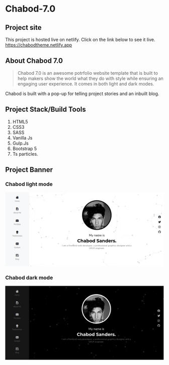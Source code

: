 # Chabod-7.0

## Project site

This project is hosted live on netlify. Click on the link below to see it live.
https://chabodtheme.netlify.app

## About Chabod 7.0

> Chabod 7.0 is an awesome potrfolio website template that is built to help makers show the world what they do
> with style while ensuring an engaging user experience.
> It comes in both light and dark modes.

Chabod is built with a pop-up for telling project stories and an inbuilt blog.

## Project Stack/Build Tools

1. HTML5
2. CSS3
3. SASS
4. Vanilla Js
5. Gulp.Js
6. Bootstrap 5
7. Ts particles.

## Project Banner

### Chabod light mode

![Github Logo](./Dist/Images/light-home.png)

### Chabod dark mode

![Github Logo](./Dist/Images/dark-home.png)
